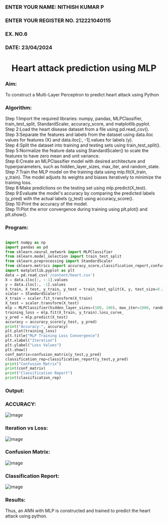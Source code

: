 <H3>ENTER YOUR NAME: NITHISH KUMAR P</H3>
<H3>ENTER YOUR REGISTER NO. 212221040115</H3>
<H3>EX. NO.6</H3>
<H3>DATE: 23/04/2024</H3>
<H1 ALIGN =CENTER>Heart attack prediction using MLP</H1>
<H3>Aim:</H3>  To construct a  Multi-Layer Perceptron to predict heart attack using Python
<H3>Algorithm:</H3>
Step 1:Import the required libraries: numpy, pandas, MLPClassifier, train_test_split, StandardScaler, accuracy_score, and matplotlib.pyplot.<BR>
Step 2:Load the heart disease dataset from a file using pd.read_csv().<BR>
Step 3:Separate the features and labels from the dataset using data.iloc values for features (X) and data.iloc[:, -1].values for labels (y).<BR>
Step 4:Split the dataset into training and testing sets using train_test_split().<BR>
Step 5:Normalize the feature data using StandardScaler() to scale the features to have zero mean and unit variance.<BR>
Step 6:Create an MLPClassifier model with desired architecture and hyperparameters, such as hidden_layer_sizes, max_iter, and random_state.<BR>
Step 7:Train the MLP model on the training data using mlp.fit(X_train, y_train). The model adjusts its weights and biases iteratively to minimize the training loss.<BR>
Step 8:Make predictions on the testing set using mlp.predict(X_test).<BR>
Step 9:Evaluate the model's accuracy by comparing the predicted labels (y_pred) with the actual labels (y_test) using accuracy_score().<BR>
Step 10:Print the accuracy of the model.<BR>
Step 11:Plot the error convergence during training using plt.plot() and plt.show().<BR>
<H3>Program: </H3>

```py

import numpy as np
import pandas as pd
from sklearn.neural_network import MLPClassifier
from sklearn.model_selection import train_test_split
from sklearn.preprocessing import StandardScaler
from sklearn.metrics import accuracy_score,classification_report,confusion_matrix
import matplotlib.pyplot as plt
data = pd.read_csv('/content/heart.csv')
X = data.iloc[:, :-1].values
y = data.iloc[:, -1].values
X_train, X_test, y_train, y_test = train_test_split(X, y, test_size=0.2, random_state=42)
scaler = StandardScaler()
X_train = scaler.fit_transform(X_train)
X_test = scaler.transform(X_test)
mlp = MLPClassifier(hidden_layer_sizes=(100, 100), max_iter=1000, random_state=42)
training_loss = mlp.fit(X_train, y_train).loss_curve_
y_pred = mlp.predict(X_test)
accuracy = accuracy_score(y_test, y_pred)
print("Accuracy:", accuracy)
plt.plot(training_loss)
plt.title("MLP Training Loss Convergence")
plt.xlabel("Iteration")
plt.ylabel("Loss Values")
plt.show()
conf_matrix=confusion_matrix(y_test,y_pred)
classification_rep=classification_report(y_test,y_pred)
print("Confusion Matrix")
print(conf_matrix)
print("Classification Report")
print(classification_rep)

```
<H3>Output:</H3>

### ACCURACY:

![image](https://github.com/nithish143257/EX-6-NN/assets/113762839/34e966d6-5d73-4f64-b1c1-a6971138e66b)

### Iteration vs Loss:

![image](https://github.com/nithish143257/EX-6-NN/assets/113762839/820f3706-8dff-4a87-a34d-1dbff0713f53)


### Confusion Matrix:
![image](https://github.com/nithish143257/EX-6-NN/assets/113762839/2483ef93-e017-4526-b594-4d8c904f5e1b)

### Classification Report:
![image](https://github.com/nithish143257/EX-6-NN/assets/113762839/ec5b601a-0cce-412c-9c18-2a7bfef5849a)

<H3>Results:</H3>
Thus, an ANN with MLP is constructed and trained to predict the heart attack using python.
